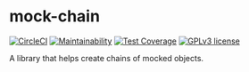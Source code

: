 # mock-chain
[![CircleCI](https://circleci.com/gh/getdkan/mock-chain.svg?style=svg)](https://circleci.com/gh/getdkan/mock-chain)
[![Maintainability](https://api.codeclimate.com/v1/badges/d5f2830059dbf477002f/maintainability)](https://codeclimate.com/github/getdkan/mock-chain/maintainability)
[![Test Coverage](https://api.codeclimate.com/v1/badges/d5f2830059dbf477002f/test_coverage)](https://codeclimate.com/github/getdkan/mock-chain/test_coverage)
[![GPLv3 license](https://img.shields.io/badge/License-GPLv3-blue.svg)](https://www.gnu.org/licenses/gpl-3.0.en.html)


A library that helps create chains of mocked objects.
